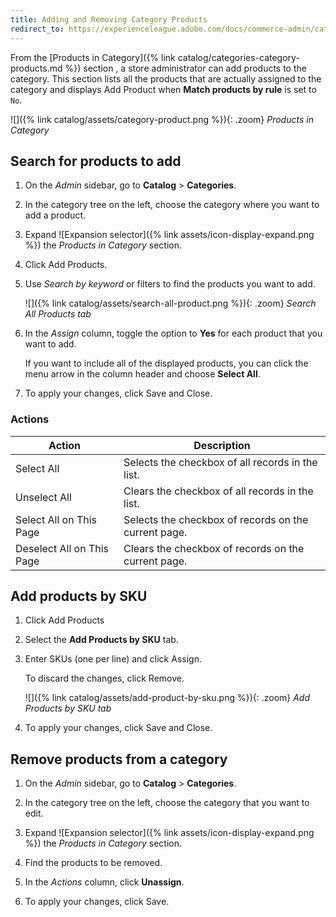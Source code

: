 ```yaml
---
title: Adding and Removing Category Products
redirect_to: https://experienceleague.adobe.com/docs/commerce-admin/catalog/categories/products-in-category/category-products-add.html
---
```


From the [Products in Category]({% link catalog/categories-category-products.md %}) section , a store administrator can add products to the category. This section lists all the products that are actually assigned to the category and displays <span class="btn">Add Product</span> when **Match products by rule** is set to `No`.

![]({% link catalog/assets/category-product.png %}){: .zoom}
_Products in Category_

## Search for products to add

1. On the _Admin_ sidebar, go to **Catalog** > **Categories**.

1. In the category tree on the left, choose the category where you want to add a product.

1. Expand ![Expansion selector]({% link assets/icon-display-expand.png %}) the _Products in Category_ section.

1. Click <span class="btn">Add Products</span>.

1. Use _Search by keyword_ or filters to find the products you want to add.

    ![]({% link catalog/assets/search-all-product.png %}){: .zoom}
    _Search All Products tab_

1. In the _Assign_ column, toggle the option to **Yes** for each product that you want to add.

   If you want to include all of the displayed products, you can click the menu arrow in the column header and choose **Select All**.

1. To apply your changes, click <span class="btn">Save and Close</span>.

### Actions

|Action|Description|
|--- |--- |
|Select All|Selects the checkbox of all records in the list.|
|Unselect All|Clears the checkbox of all records in the list.|
|Select All on This Page|Selects the checkbox of records on the current page.|
|Deselect All on This Page|Clears the checkbox of records on the current page.|

## Add products by SKU

1. Click <span class="btn">Add Products</span>

1. Select the **Add Products by SKU** tab.

1. Enter SKUs (one per line) and click <span class="btn">Assign</span>.

   To discard the changes, click <span class="btn">Remove</span>.

    ![]({% link catalog/assets/add-product-by-sku.png %}){: .zoom}
    _Add Products by SKU tab_

1. To apply your changes, click <span class="btn">Save and Close</span>.

## Remove products from a category

1. On the _Admin_ sidebar, go to **Catalog** > **Categories**.

1. In the category tree on the left, choose the category that you want to edit.

1. Expand ![Expansion selector]({% link assets/icon-display-expand.png %}) the _Products in Category_ section.

1. Find the products to be removed.

1. In the _Actions_ column, click **Unassign**.

1. To apply your changes, click <span class="btn">Save</span>.
